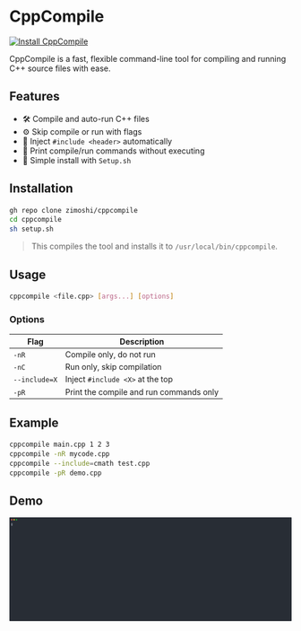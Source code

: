 # CppCompile

[![Install CppCompile](https://img.shields.io/badge/%20Install-CppCompile-blue)](https://github.com/zimoshi/cppcompile/raw/main/setup.sh)

CppCompile is a fast, flexible command-line tool for compiling and running C++ source files with ease.

## Features

- 🛠️ Compile and auto-run C++ files
- ⚙️ Skip compile or run with flags
- 📎 Inject `#include <header>` automatically
- 💬 Print compile/run commands without executing
- 🚀 Simple install with `Setup.sh`

## Installation

```bash
gh repo clone zimoshi/cppcompile
cd cppcompile
sh setup.sh
````

> This compiles the tool and installs it to `/usr/local/bin/cppcompile`.

## Usage

```bash
cppcompile <file.cpp> [args...] [options]
```

### Options

| Flag          | Description                             |
| ------------- | --------------------------------------- |
| `-nR`         | Compile only, do not run                |
| `-nC`         | Run only, skip compilation              |
| `--include=X` | Inject `#include <X>` at the top        |
| `-pR`         | Print the compile and run commands only |

## Example

```bash
cppcompile main.cpp 1 2 3
cppcompile -nR mycode.cpp
cppcompile --include=cmath test.cpp
cppcompile -pR demo.cpp
```

## Demo

<a href="https://github.com/zimoshi/cppcompile/"><img src="demo.svg" alt="CppCompile demo"/></a>
